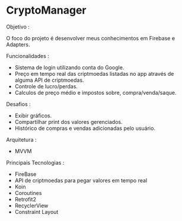 # CryptoManager

Objetivo :

O foco do projeto é desenvolver meus conhecimentos em Firebase e Adapters.

Funcionalidades :
<ul>
<li>Sistema de login utilizando conta do Google.</li>
<li>Preço em tempo real das criptmoedas listadas no app através de alguma API de criptmoedas.</li>
<li>Controle de lucro/perdas.</li>
<li>Calculos de preço médio e impostos sobre, compra/venda/saque.</li>
</ul>


Desafios :
<ul>
<li>Exibir gráficos.</li>
<li>Compartilhar print dos valores gerenciados.</li>
 <li>Histórico de compras e vendas adicionadas pelo usuário.</li>
</ul>

Arquitetura :
<ul>
<li>MVVM</li>
</ul>

Principais Tecnologias :
<ul>
<li>FireBase</li>
<li>API de criptmoedas para pegar valores em tempo real</li>
<li>Koin</li>
<li>Coroutines</li>
<li>Retrofit2</li>
<li>RecyclerView</li>
<li>Constraint Layout</li>
</ul>
